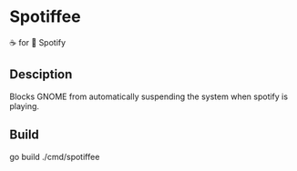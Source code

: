 # Spotiffee

☕ for 🎵 Spotify

## Desciption

Blocks GNOME from automatically suspending the system when spotify is playing.

## Build

go build ./cmd/spotiffee
